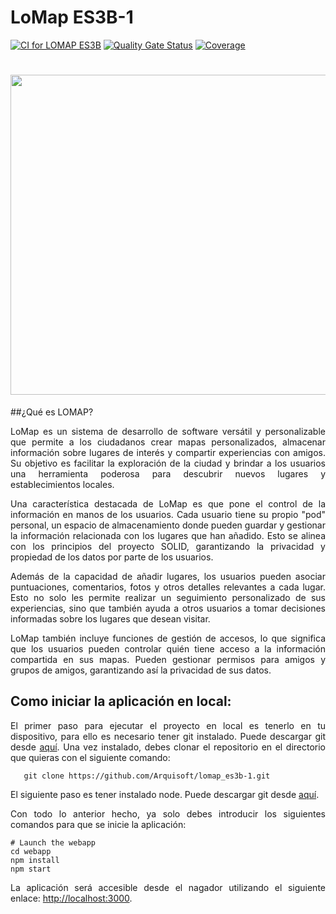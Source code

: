 # LoMap ES3B-1

[![CI for LOMAP ES3B](https://github.com/Arquisoft/lomap_es3b-1/actions/workflows/lomap_es3b.yml/badge.svg)](https://github.com/Arquisoft/lomap_es3b-1/actions/workflows/lomap_es3b.yml)
[![Quality Gate Status](https://sonarcloud.io/api/project_badges/measure?project=Arquisoft_lomap_es3b&metric=alert_status)](https://sonarcloud.io/summary/new_code?id=Arquisoft_lomap_es3b)
[![Coverage](https://sonarcloud.io/api/project_badges/measure?project=Arquisoft_lomap_es3b&metric=coverage)](https://sonarcloud.io/summary/new_code?id=Arquisoft_lomap_es3b)

<h1 align="center"><img src="https://uploads-ssl.webflow.com/5f293d335491de78b3044bf8/5f293d335491de66cb044d4d_map-new3.gif" width="1024" height="512"></h1>

##¿Qué es LOMAP?
<p align="justify">
LoMap es un sistema de desarrollo de software versátil y personalizable que permite a los ciudadanos crear mapas personalizados, almacenar información sobre lugares de interés y compartir experiencias con amigos. Su objetivo es facilitar la exploración de la ciudad y brindar a los usuarios una herramienta poderosa para descubrir nuevos lugares y establecimientos locales.
</p>
<p align="justify">
Una característica destacada de LoMap es que pone el control de la información en manos de los usuarios. Cada usuario tiene su propio "pod" personal, un espacio de almacenamiento donde pueden guardar y gestionar la información relacionada con los lugares que han añadido. Esto se alinea con los principios del proyecto SOLID, garantizando la privacidad y propiedad de los datos por parte de los usuarios.
</p>
<p align="justify">
Además de la capacidad de añadir lugares, los usuarios pueden asociar puntuaciones, comentarios, fotos y otros detalles relevantes a cada lugar. Esto no solo les permite realizar un seguimiento personalizado de sus experiencias, sino que también ayuda a otros usuarios a tomar decisiones informadas sobre los lugares que desean visitar.
</p>
<p align="justify">
LoMap también incluye funciones de gestión de accesos, lo que significa que los usuarios pueden controlar quién tiene acceso a la información compartida en sus mapas. Pueden gestionar permisos para amigos y grupos de amigos, garantizando así la privacidad de sus datos.
</p>



## Como iniciar la aplicación en local:
<p align="justify">
   El primer paso para ejecutar el proyecto en local es tenerlo en tu dispositivo, para ello es necesario tener git instalado. Puede descargar git desde <a      href="https://git-scm.com/downloads">aquí</a>.
   Una vez instalado, debes clonar el repositorio en el directorio que quieras con el siguiente comando:
</p>

```shell
   git clone https://github.com/Arquisoft/lomap_es3b-1.git
```

<p align="justify">
   El siguiente paso es tener instalado node. Puede descargar git desde <a href="https://nodejs.org/en">aquí</a>.
</p>

<p align="justify">
   Con todo lo anterior hecho, ya solo debes introducir los siguientes comandos para que se inicie la aplicación:
</p>

```shell
# Launch the webapp
cd webapp
npm install
npm start
```
<p align="justify">
   La aplicación será accesible desde el nagador utilizando el siguiente enlace: <a href="http://localhost:3000">http://localhost:3000</a>.
</p>
